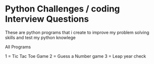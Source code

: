 # Python Challenges / coding Interview Questions


These are python programs that i create to improve my problem solving skills and test my python knowlege

All Programs

1 = Tic Tac Toe Game
2 = Guess a Number game
3 = Leap year check 